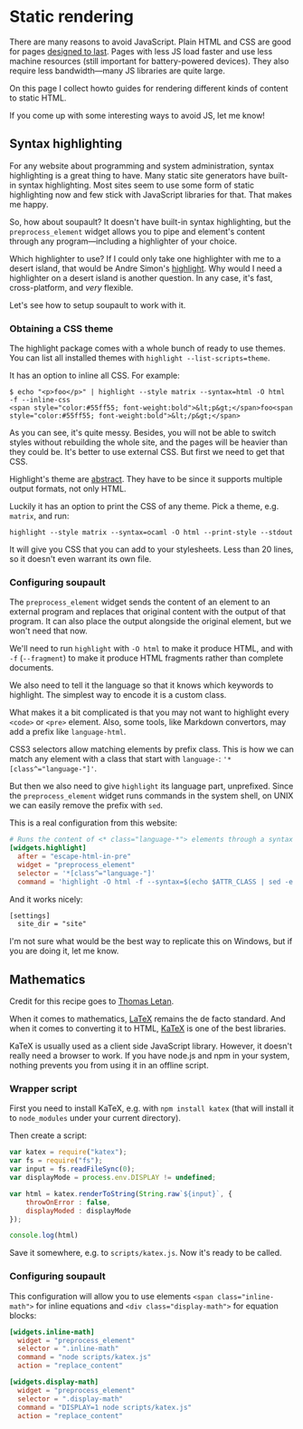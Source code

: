 # Static rendering

<div id="generated-toc"> </div>

There are many reasons to avoid JavaScript. 
Plain HTML and CSS are good for pages [designed to last](https://jeffhuang.com/designed_to_last/).
Pages with less JS load faster and use less machine resources (still important for battery-powered devices).
They also require less bandwidth—many JS libraries are quite large.

On this page I collect howto guides for rendering different kinds of content to static HTML.

If you come up with some interesting ways to avoid JS, let me know!

## Syntax highlighting

For any website about programming and system administration, syntax highlighting is a great thing to have.
Many static site generators have built-in syntax highlighting. Most sites seem to use some form of static
highlighting now and few stick with JavaScript libraries for that. That makes me happy.

So, how about soupault? It doesn't have built-in syntax highlighting, but the `preprocess_element` widget
allows you to pipe and element's content through any program—including a highlighter of your choice.

Which highlighter to use? If I could only take one highlighter with me to a desert island, that would be
Andre Simon's [highlight](http://www.andre-simon.de/doku/highlight/en/highlight.php).
Why would I need a highlighter on a desert island is another question. In any case, it's fast,
cross-platform, and _very_ flexible.

Let's see how to setup soupault to work with it.

### Obtaining a CSS theme

The highlight package comes with a whole bunch of ready to use themes.
You can list all installed themes with `highlight --list-scripts=theme`.

It has an option to inline all CSS. For example:

```
$ echo "<p>foo</p>" | highlight --style matrix --syntax=html -O html  -f --inline-css
<span style="color:#55ff55; font-weight:bold">&lt;p&gt;</span>foo<span style="color:#55ff55; font-weight:bold">&lt;/p&gt;</span>
```

As you can see, it's quite messy. Besides, you will not be able to switch styles without rebuilding the whole site,
and the pages will be heavier than they could be. It's better to use external CSS. But first we need to get that CSS.

Highlight's theme are [abstract](http://www.andre-simon.de/doku/highlight/en/highlight.php#ch3_4). They have to be since
it supports multiple output formats, not only HTML.

Luckily it has an option to print the CSS of any theme. Pick a theme, e.g. `matrix`, and run:

```
highlight --style matrix --syntax=ocaml -O html --print-style --stdout
```

It will give you CSS that you can add to your stylesheets. Less than 20 lines, so it doesn't even warrant its
own file.

### Configuring soupault

The `preprocess_element` widget sends the content of an element to an external program
and replaces that original content with the output of that program. It can also place
the output alongside the original element, but we won't need that now.

We'll need to run `highlight` with `-O html` to make it produce HTML, and with `-f`
(`--fragment`) to make it produce HTML fragments rather than complete documents.

We also need to tell it the language so that it knows which keywords to highlight.
The simplest way to encode it is a custom class.

What makes it a bit complicated is that you may not want to highlight every `<code>` or `<pre>` element.
Also, some tools, like Markdown convertors, may add a prefix like `language-html`.

CSS3 selectors allow matching elements by prefix class. This is how we can match any element
with a class that start with `language-`: `'*[class^="language-"]'`.

But then we also need to give `highlight` its language part, unprefixed.
Since the `preprocess_element` widget runs commands in the system shell,
on UNIX we can easily remove the prefix with `sed`.

This is a real configuration from this website:

```toml
# Runs the content of <* class="language-*"> elements through a syntax highlighter
[widgets.highlight]
  after = "escape-html-in-pre"
  widget = "preprocess_element"
  selector = '*[class^="language-"]'
  command = 'highlight -O html -f --syntax=$(echo $ATTR_CLASS | sed -e "s/language-//")'
```

And it works nicely:

```html
[settings]
  site_dir = "site"
```

I'm not sure what would be the best way to replicate this on Windows, but if you are doing it, let me know.

## Mathematics

Credit for this recipe goes to [Thomas Letan](https://soap.coffee/~lthms/cleopatra/soupault.html#org97bbcd3).

When it comes to mathematics, [LaTeX](https://www.latex-project.org) remains the de facto standard.
And when it comes to converting it to HTML, [KaTeX](https://katex.org) is one of the best libraries.

KaTeX is usually used as a client side JavaScript library. However, it doesn't really need
a browser to work. If you have node.js and npm in your system, nothing prevents you from using it in an offline script.

### Wrapper script

First you need to install KaTeX, e.g. with `npm install katex` (that will install it to `node_modules` under your current directory).

Then create a script:

```js
var katex = require("katex");
var fs = require("fs");
var input = fs.readFileSync(0);
var displayMode = process.env.DISPLAY != undefined;

var html = katex.renderToString(String.raw`${input}`, {
    throwOnError : false,
    displayModed : displayMode
});

console.log(html)
```

Save it somewhere, e.g. to `scripts/katex.js`. Now it's ready to be called.

### Configuring soupault

This configuration will allow you to use elements `<span class="inline-math">` for inline equations
and `<div class="display-math">` for equation blocks:

```toml
[widgets.inline-math]
  widget = "preprocess_element"
  selector = ".inline-math"
  command = "node scripts/katex.js"
  action = "replace_content"

[widgets.display-math]
  widget = "preprocess_element"
  selector = ".display-math"
  command = "DISPLAY=1 node scripts/katex.js"
  action = "replace_content"
```
